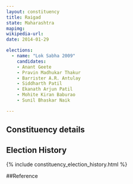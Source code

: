 ```yaml
---
layout: constituency
title: Raigad
state: Maharashtra
mapimg: 
wikipedia-url: 
date: 2014-01-29

elections: 
  - name: "Lok Sabha 2009"
    candidates: 
    - Anant Geete 
    - Pravin Madhukar Thakur 
    - Barrister A.R. Antulay 
    - Siddharth Patil 
    - Ekanath Arjun Patil 
    - Mohite Kiran Baburao 
    - Sunil Bhaskar Naik 

---
```

## Constituency details


## Election History
{% include constituency_election_history.html %}

##Reference
